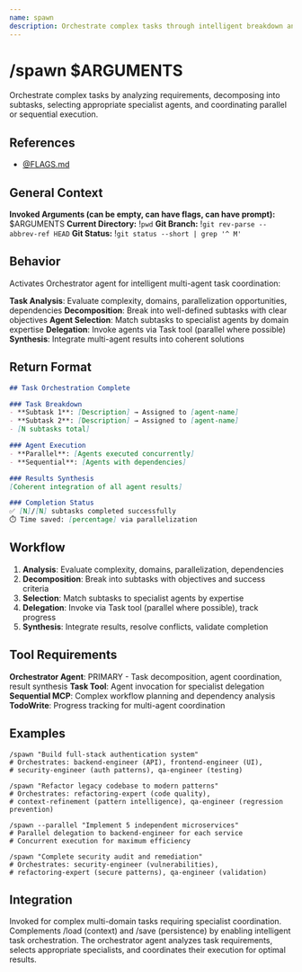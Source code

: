 ```yaml
---
name: spawn
description: Orchestrate complex tasks through intelligent breakdown and specialist agent delegation
---
```


# /spawn $ARGUMENTS

Orchestrate complex tasks by analyzing requirements, decomposing into subtasks, selecting appropriate specialist agents, and coordinating parallel or sequential execution.

## References
- [@FLAGS.md](../FLAGS.md)

## General Context
**Invoked Arguments (can be empty, can have flags, can have prompt):** $ARGUMENTS
**Current Directory:** !`pwd`
**Git Branch:** !`git rev-parse --abbrev-ref HEAD`
**Git Status:**
!`git status --short | grep '^ M'`

## Behavior

Activates Orchestrator agent for intelligent multi-agent task coordination:

**Task Analysis**: Evaluate complexity, domains, parallelization opportunities, dependencies
**Decomposition**: Break into well-defined subtasks with clear objectives
**Agent Selection**: Match subtasks to specialist agents by domain expertise
**Delegation**: Invoke agents via Task tool (parallel where possible)
**Synthesis**: Integrate multi-agent results into coherent solutions

## Return Format

```markdown
## Task Orchestration Complete

### Task Breakdown
- **Subtask 1**: [Description] → Assigned to [agent-name]
- **Subtask 2**: [Description] → Assigned to [agent-name]
- [N subtasks total]

### Agent Execution
- **Parallel**: [Agents executed concurrently]
- **Sequential**: [Agents with dependencies]

### Results Synthesis
[Coherent integration of all agent results]

### Completion Status
✅ [N]/[N] subtasks completed successfully
⏱️ Time saved: [percentage] via parallelization
```

## Workflow

1. **Analysis**: Evaluate complexity, domains, parallelization, dependencies
2. **Decomposition**: Break into subtasks with objectives and success criteria
3. **Selection**: Match subtasks to specialist agents by expertise
4. **Delegation**: Invoke via Task tool (parallel where possible), track progress
5. **Synthesis**: Integrate results, resolve conflicts, validate completion

## Tool Requirements

**Orchestrator Agent**: PRIMARY - Task decomposition, agent coordination, result synthesis
**Task Tool**: Agent invocation for specialist delegation
**Sequential MCP**: Complex workflow planning and dependency analysis
**TodoWrite**: Progress tracking for multi-agent coordination

## Examples

```
/spawn "Build full-stack authentication system"
# Orchestrates: backend-engineer (API), frontend-engineer (UI),
# security-engineer (auth patterns), qa-engineer (testing)

/spawn "Refactor legacy codebase to modern patterns"
# Orchestrates: refactoring-expert (code quality),
# context-refinement (pattern intelligence), qa-engineer (regression prevention)

/spawn --parallel "Implement 5 independent microservices"
# Parallel delegation to backend-engineer for each service
# Concurrent execution for maximum efficiency

/spawn "Complete security audit and remediation"
# Orchestrates: security-engineer (vulnerabilities),
# refactoring-expert (secure patterns), qa-engineer (validation)
```

## Integration

Invoked for complex multi-domain tasks requiring specialist coordination. Complements /load (context) and /save (persistence) by enabling intelligent task orchestration. The orchestrator agent analyzes task requirements, selects appropriate specialists, and coordinates their execution for optimal results.
